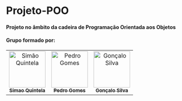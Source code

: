 # Projeto-POO
#### Projeto no âmbito da cadeira de Programação Orientada aos Objetos
#### Grupo formado por:
<table>
<tr>
    <td align="center">
        <a href="https://github.com/SimaoQuintela">
            <img src="https://avatars.githubusercontent.com/u/71183501?v=4" width="100;" alt="Simão Quintela"/>
            <br />
            <sub><b>Simao Quintela</b></sub>
        </a>
    </td>
    <td align="center">
        <a href="https://github.com/pedro74gomes">
            <img src="https://avatars.githubusercontent.com/u/62063732?v=4" width="100;" alt="Pedro Gomes"/>
            <br />
            <sub><b>Pedro Gomes</b></sub>
        </a>
    </td>
    <td align="center">
        <a href="https://github.com/Goncalo448">
            <img src="https://avatars.githubusercontent.com/u/63649917?v=4" width="100;" alt="Gonçalo Silva"/>
            <br />
            <sub><b>Gonçalo Silva</b></sub>
        </a>
    </td>
  </tr>
</table>
